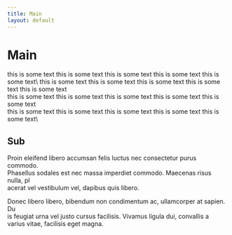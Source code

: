 ```yaml
---
title: Main
layout: default
---
```


# Main

this is some text this is some text this is some text this is some text this is some text\ 
this is some text this is some text this is some text this is some text this is some text\
this is some text this is some text this is some text this is some text this is some text\
this is some text this is some text this is some text this is some text this is some text\ 

## Sub

Proin eleifend libero accumsan felis luctus nec consectetur purus commodo. \
Phasellus sodales est nec massa imperdiet commodo. Maecenas risus nulla, pl\
acerat vel vestibulum vel, dapibus quis libero.

Donec libero libero, bibendum non condimentum ac, ullamcorper at sapien. Du\
is feugiat urna vel justo cursus facilisis. Vivamus ligula dui, convallis a\
 varius vitae, facilisis eget magna.


